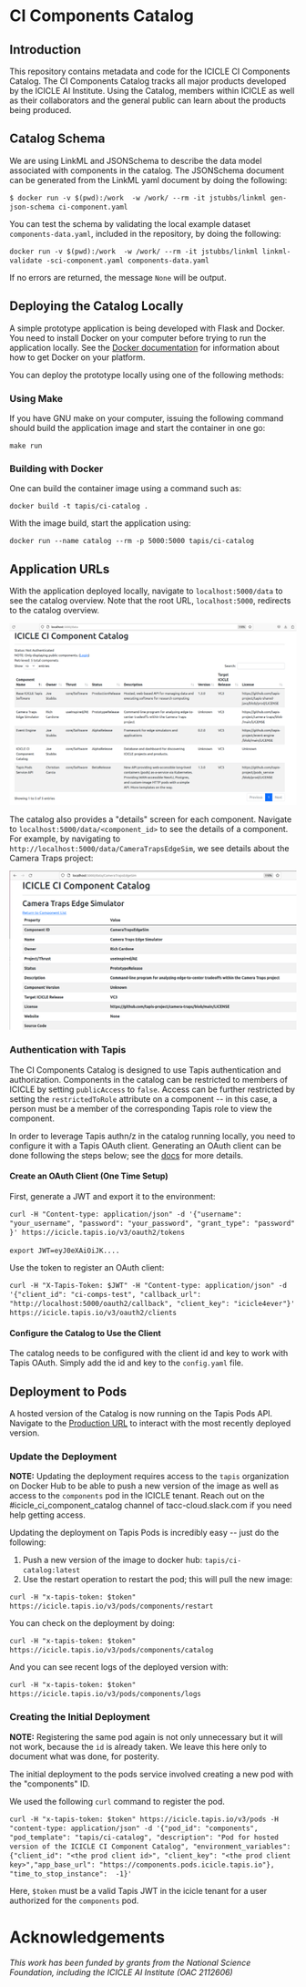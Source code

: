 # CI Components Catalog

## Introduction

This repository contains metadata and code for the ICICLE CI Components Catalog. The CI Components Catalog tracks all major
products developed by the ICICLE AI Institute. Using the Catalog, members within ICICLE as well as their collaborators and
the general public can learn about the products being produced. 


## Catalog Schema

We are using LinkML and JSONSchema to describe the data model associated with components in the catalog. 
The JSONSchema document can be generated from the LinkML yaml document by doing the following:

```
$ docker run -v $(pwd):/work  -w /work/ --rm -it jstubbs/linkml gen-json-schema ci-component.yaml

```

You can test the schema by validating the local example dataset ``components-data.yaml``, 
included in the repository, by doing the following:

```
docker run -v $(pwd):/work  -w /work/ --rm -it jstubbs/linkml linkml-validate -sci-component.yaml components-data.yaml
```

If no errors are returned, the message ``None`` will be output. 


## Deploying the Catalog Locally

A simple prototype application is being developed with Flask and Docker. You need to install
Docker on your computer before trying to run the application locally. See the [Docker 
documentation](https://docs.docker.com/get-docker/) for information about how to get Docker on your platform.

You can deploy the prototype locally using one of the following methods:

### Using Make

If you have GNU make on your computer, issuing the following command should build the
application image and start the container in one go:

```
make run
```


### Building with Docker

One can build the container image using a command such as:

```
docker build -t tapis/ci-catalog .
```

With the image build, start the application using:

```
docker run --name catalog --rm -p 5000:5000 tapis/ci-catalog
```

## Application URLs

With the application deployed locally, navigate to ``localhost:5000/data`` to see the 
catalog overview. Note that the root URL, ``localhost:5000``, redirects to the catalog overview.

![Catalog](catalog.png)


The catalog also provides a "details" screen for each component. Navigate to 
``localhost:5000/data/<component_id>`` to see the details of a component. For example, by 
navigating to ``http://localhost:5000/data/CameraTrapsEdgeSim``, we see details about the Camera Traps
project:

![Details](catalog-component-details.png)


### Authentication with Tapis

The CI Components Catalog is designed to use Tapis authentication and authorization. Components in the catalog 
can be restricted to members of ICICLE by setting ``publicAccess`` to ``false``. Access can be further
restricted by setting the ``restrictedToRole`` attribute on a component -- in this case, a person must be a
member of the corresponding Tapis role to view the component. 

In order to leverage Tapis authn/z in the catalog running locally, you need to configure it
with a Tapis OAuth client. Generating an OAuth client can be done following the steps 
below; see the [docs](https://tapis.readthedocs.io/en/latest/technical/authentication.html#oauth-clients) for more details.


#### Create an OAuth Client (One Time Setup)
First, generate a JWT and export it to the environment:

```
curl -H "Content-type: application/json" -d '{"username": "your_username", "password": "your_password", "grant_type": "password" }' https://icicle.tapis.io/v3/oauth2/tokens

export JWT=eyJ0eXAiOiJK....
```

Use the token to register an OAuth client:
```
curl -H "X-Tapis-Token: $JWT" -H "Content-type: application/json" -d '{"client_id": "ci-comps-test", "callback_url": "http://localhost:5000/oauth2/callback", "client_key": "icicle4ever"}' https://icicle.tapis.io/v3/oauth2/clients
```

#### Configure the Catalog to Use the Client

The catalog needs to be configured with the client id and key to work with Tapis OAuth.
Simply add the id and key to the ``config.yaml`` file.


## Deployment to Pods

A hosted version of the Catalog is now running on the Tapis Pods API. Navigate to the 
[Production URL](https://components.pods.icicle.tapis.io) to interact with the most recently
deployed version.

### Update the Deployment

**NOTE:** Updating the deployment requires access to the ``tapis`` organization on Docker Hub to 
be able to push a new version of the image as well as access to the ``components`` pod in the
ICICLE tenant. Reach out on the #icicle_ci_component_catalog channel of tacc-cloud.slack.com if 
you need help getting access. 

Updating the deployment on Tapis Pods is incredibly easy -- just do the following:

1) Push a new version of the image to docker hub: ``tapis/ci-catalog:latest``
2) Use the restart operation to restart the pod; this will pull the new image:

```
curl -H "x-tapis-token: $token" https://icicle.tapis.io/v3/pods/components/restart

```

You can check on the deployment by doing:

```
curl -H "x-tapis-token: $token" https://icicle.tapis.io/v3/pods/components/catalog
```

And you can see recent logs of the deployed version with:

```
curl -H "x-tapis-token: $token" https://icicle.tapis.io/v3/pods/components/logs
```


### Creating the Initial Deployment

**NOTE:** Registering the same pod again is not only unnecessary but it will not work, because the ``id`` is already taken. We leave this here only to document what was done, for posterity. 

The initial deployment to the pods service involved creating a new pod with the "components" ID. 

We used the following `curl` command to register the pod.

```
curl -H "x-tapis-token: $token" https://icicle.tapis.io/v3/pods -H "content-type: application/json" -d '{"pod_id": "components", "pod_template": "tapis/ci-catalog", "description": "Pod for hosted version of the ICICLE CI Component Catalog", "environment_variables": {"client_id": "<the prod client id>", "client_key": "<the prod client key>","app_base_url": "https://components.pods.icicle.tapis.io"}, "time_to_stop_instance":  -1}'
```

Here, ``$token`` must be a valid Tapis JWT in the icicle tenant for a user authorized for the ``components``
pod.

# Acknowledgements
*This work has been funded by grants from the National Science Foundation, including the ICICLE AI Institute (OAC 2112606)*
